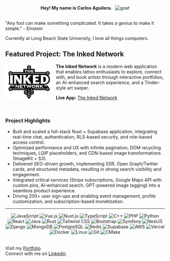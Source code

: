 <div align="center">
  <strong>Hey! My name is Carlos Aguilera. &nbsp; </strong>
  <img src="assets/goat.png" alt="goat" width="25" />
</div>
<br />

<div>
  <p>
    "Any fool can make something complicated. It takes a genius to make it simple." - Einstein
  </p>
  <p>Currently at Long Beach State University, I love all things computers.</p>
</div>

## Featured Project: The Inked Network

<p align="left">
  <img src="assets/inked-network-logo-512.png" alt="The Inked Network Logo" width="150" style="margin-right: 10px;" align="left"/>
  <b>The Inked Network</b> is a modern web application that enables tattoo enthusiasts to explore, connect with, and book artists through interactive portfolios, an AI-enhanced search experience, and a Tinder-style art swiper.
</p>

**Live App:** [The Inked Network](https://www.theinkednetwork.com)

<br clear="left"/>

### Project Highlights
- Built and scaled a full-stack Nuxt + Supabase application, integrating real-time chat, authentication, RLS-based security, and role-based access control.
- Optimized performance and UX with infinite pagination, DOM recycling techniques, LQIP placeholders, and CDN-based image transformations (ImageKit + S3).
- Delivered SEO-driven growth, implementing SSR, Open Graph/Twitter cards, and structured metadata, resulting in strong search visibility and engagement.
- Integrated critical services (Stripe subscriptions, Google Maps API with custom pins, AI-enhanced search, GPT-powered image tagging) into a seamless product experience.
- Driving 200+ user sign-ups and enabling event management, profile customization, and subscription-based monetization.

---

<div align="center">
  <img src="https://img.shields.io/badge/JavaScript-F7DF1E?style=flat&logo=javascript&logoColor=black" alt="JavaScript" />
  <img src="https://img.shields.io/badge/Vue.js-35495E?style=flat&logo=vue.js&logoColor=4FC08D" alt="Vue.js" />
  <img src="https://img.shields.io/badge/Nuxt-00DC82?style=flat&logo=nuxt&logoColor=white" alt="Nuxt.js" />
  <img src="https://img.shields.io/badge/TypeScript-3178C6?style=flat&logo=typescript&logoColor=white" alt="TypeScript" />
  <img src="https://img.shields.io/badge/C++-00599C?style=flat&logo=c%2B%2B&logoColor=white" alt="C++" />
  <img src="https://img.shields.io/badge/PHP-777BB4?style=flat&logo=php&logoColor=white" alt="PHP" />
  <img src="https://img.shields.io/badge/Python-3776AB?style=flat&logo=python&logoColor=white" alt="Python" />
  <img src="https://img.shields.io/badge/React-20232A?style=flat&logo=react&logoColor=61DAFB" alt="React" />
  <img src="https://img.shields.io/badge/Java-ED8B00?style=flat&logo=java&logoColor=white" alt="Java" />
  <img src="https://img.shields.io/badge/Rust-000000?style=flat&logo=rust&logoColor=white" alt="Rust" />
  <img src="https://img.shields.io/badge/Tailwind_CSS-38B2AC?style=flat&logo=tailwind-css&logoColor=white" alt="Tailwind CSS" />
  <img src="https://img.shields.io/badge/Bootstrap-563D7C?style=flat&logo=bootstrap&logoColor=white" alt="Bootstrap" />
  <img src="https://img.shields.io/badge/Symfony-000000?style=flat&logo=symfony&logoColor=white" alt="Symfony" />
  <img src="https://img.shields.io/badge/NestJS-E0234E?style=flat&logo=nestjs&logoColor=white" alt="NestJS" />
  <img src="https://img.shields.io/badge/Django-092E20?style=flat&logo=django&logoColor=white" alt="Django" />
  <img src="https://img.shields.io/badge/MongoDB-47A248?style=flat&logo=mongodb&logoColor=white" alt="MongoDB" />
  <img src="https://img.shields.io/badge/PostgreSQL-336791?style=flat&logo=postgresql&logoColor=white" alt="PostgreSQL" />
  <img src="https://img.shields.io/badge/Redis-DC382D?style=flat&logoColor=white" alt="Redis" />
  <img src="https://img.shields.io/badge/Supabase-3ECF8E?style=flat&logoColor=white" alt="Supabase" />
  <img src="https://img.shields.io/badge/AWS-232F3E?style=flat&logoColor=white" alt="AWS" />
  <img src="https://img.shields.io/badge/Vercel-000000?style=flat&logo=vercel&logoColor=white" alt="Vercel" />
  <img src="https://img.shields.io/badge/Docker-2496ED?style=flat&logo=docker&logoColor=white" alt="Docker" />
  <img src="https://img.shields.io/badge/Linux-FCC624?style=flat&logo=linux&logoColor=black" alt="Linux" />
  <img src="https://img.shields.io/badge/Git-F05032?style=flat&logo=git&logoColor=white" alt="Git" />
  <img src="https://img.shields.io/badge/CMake-064F8C?style=flat&logo=cmake&logoColor=white" alt="CMake" />
</div>

<br>
<br>

<div>
  <div>
    <span>
      Visit my
      <a href="https://www.caguilera.dev" target="_blank" rel="noopener noreferrer"
        >Portfolio</a
      >
    </span>
  </div>
  <div>
    <span>
      Connect with me on
      <a
        href="https://www.linkedin.com/in/aguilerac/"
        target="_blank"
        rel="noopener noreferrer"
        >Linkedin</a
      >
    </span>
  </div>
</div>
